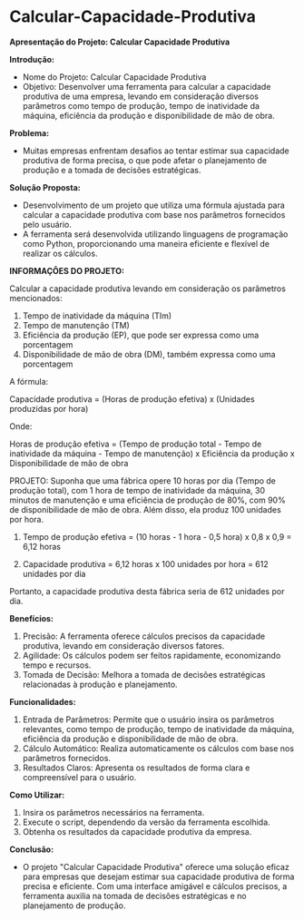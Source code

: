 # Calcular-Capacidade-Produtiva

**Apresentação do Projeto: Calcular Capacidade Produtiva**

**Introdução:**
- Nome do Projeto: Calcular Capacidade Produtiva
- Objetivo: Desenvolver uma ferramenta para calcular a capacidade produtiva de uma empresa, levando em consideração diversos parâmetros como tempo de produção, tempo de inatividade da máquina, eficiência da produção e disponibilidade de mão de obra.

**Problema:**
- Muitas empresas enfrentam desafios ao tentar estimar sua capacidade produtiva de forma precisa, o que pode afetar o planejamento de produção e a tomada de decisões estratégicas.

**Solução Proposta:**
- Desenvolvimento de um projeto que utiliza uma fórmula ajustada para calcular a capacidade produtiva com base nos parâmetros fornecidos pelo usuário.
- A ferramenta será desenvolvida utilizando linguagens de programação como Python, proporcionando uma maneira eficiente e flexível de realizar os cálculos.

**INFORMAÇÕES DO PROJETO:**

Calcular a capacidade produtiva levando em consideração os parâmetros  mencionados:

1. Tempo de inatividade da máquina (TIm)
2. Tempo de manutenção (TM)
3. Eficiência da produção (EP), que pode ser expressa como uma porcentagem
4. Disponibilidade de mão de obra (DM), também expressa como uma porcentagem

A fórmula:

Capacidade produtiva = (Horas de produção efetiva) x (Unidades produzidas por hora)

Onde:

Horas de produção efetiva = (Tempo de produção total - Tempo de inatividade da máquina - Tempo de manutenção) x Eficiência da produção x Disponibilidade de mão de obra

PROJETO: Suponha que uma fábrica opere 10 horas por dia (Tempo de produção total), com 1 hora de tempo de inatividade da máquina, 30 minutos de manutenção e uma eficiência de produção de 80%, com 90% de disponibilidade de mão de obra. Além disso, ela produz 100 unidades por hora.

1. Tempo de produção efetiva = (10 horas - 1 hora - 0,5 hora) x 0,8 x 0,9 = 6,12 horas

2. Capacidade produtiva = 6,12 horas x 100 unidades por hora = 612 unidades por dia

Portanto, a capacidade produtiva desta fábrica seria de 612 unidades por dia.


**Benefícios:**
1. Precisão: A ferramenta oferece cálculos precisos da capacidade produtiva, levando em consideração diversos fatores.
2. Agilidade: Os cálculos podem ser feitos rapidamente, economizando tempo e recursos.
3. Tomada de Decisão: Melhora a tomada de decisões estratégicas relacionadas à produção e planejamento.

**Funcionalidades:**
1. Entrada de Parâmetros: Permite que o usuário insira os parâmetros relevantes, como tempo de produção, tempo de inatividade da máquina, eficiência da produção e disponibilidade de mão de obra.
2. Cálculo Automático: Realiza automaticamente os cálculos com base nos parâmetros fornecidos.
3. Resultados Claros: Apresenta os resultados de forma clara e compreensível para o usuário.

**Como Utilizar:**
1. Insira os parâmetros necessários na ferramenta.
2. Execute o script, dependendo da versão da ferramenta escolhida.
3. Obtenha os resultados da capacidade produtiva da empresa.

**Conclusão:**
- O projeto "Calcular Capacidade Produtiva" oferece uma solução eficaz para empresas que desejam estimar sua capacidade produtiva de forma precisa e eficiente. Com uma interface amigável e cálculos precisos, a ferramenta auxilia na tomada de decisões estratégicas e no planejamento de produção.

